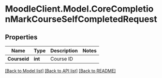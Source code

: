 # MoodleClient.Model.CoreCompletionMarkCourseSelfCompletedRequest

## Properties

Name | Type | Description | Notes
------------ | ------------- | ------------- | -------------
**Courseid** | **int** | Course ID | 

[[Back to Model list]](../README.md#documentation-for-models) [[Back to API list]](../README.md#documentation-for-api-endpoints) [[Back to README]](../README.md)

